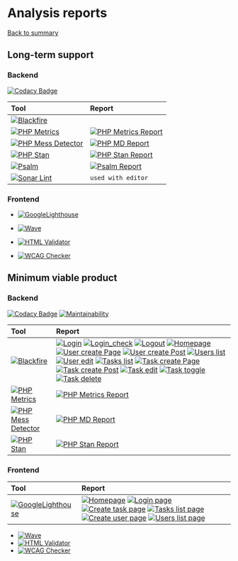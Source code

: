 # Analysis reports

[Back to summary](../index.md)

## Long-term support

### Backend
[![Codacy Badge](https://app.codacy.com/project/badge/Grade/91d9b378cacd4e52b715c0bdb220b7da)](https://www.codacy.com/gh/bigboss-oualid/project_8/dashboard?utm_source=github.com&amp;utm_medium=referral&amp;utm_content=bigboss-oualid/project_8&amp;utm_campaign=Badge_Grade)


Tool     | Report |
:------- | :----- |
[![Blackfire](https://img.shields.io/badge/Blackfire-v1.24.1-E03C31)](https://blackfire.io) | 
[![PHP Metrics](https://img.shields.io/badge/PHP_Metrics_V2.7.4-green)](https://www.phpmetrics.org/ "show doc") | [![PHP Metrics Report](https://img.shields.io/badge/-Report-green)](http://analysis.it-bigboss.de/lts/backend/phpmetrics-report-v2/index.html "show report")
[![PHP Mess Detector](https://img.shields.io/badge/PHP_MD_v2.9.1-204A87)](https://phpmd.org/ "show doc") | [![PHP MD Report ](https://img.shields.io/badge/Report-204A87)](http://analysis.it-bigboss.de/lts/backend/phpmd-report-v2.html "show report")
[![PHP Stan](https://img.shields.io/badge/PHP_Stan_v0.11.16-476BA0)](https://phpstan.org/user-guide/getting-started "show doc") | [![PHP Stan Report](https://img.shields.io/badge/Report-476BA0)](analysis.it-bigboss.de/lts/backend/phpstan-report-v2.html "show report")
[![Psalm](https://img.shields.io/badge/Psalm_v4.1-943B3A)](https://psalm.dev/docs/ "show doc") | [![Psalm Report](https://img.shields.io/badge/Report-943B3A)](analysis.it-bigboss.de/lts/backend/psalm-report-v2.html "show report")
[![Sonar Lint](https://img.shields.io/badge/Sonar_Lint_v0.11.16-C51F28)](https://www.sonarlint.org/ "used locally") | ``used with editor``

### Frontend
 * [![GoogleLighthouse](https://img.shields.io/badge/Google_Lighthouse-v100.0.0.2-F4512A)](https://github.com/bigboss-oualid/project_8/blob/release/v1.0.0/analysis/frontend/google-lighthouse "show report")
 
 * [![Wave](https://img.shields.io/badge/Wave-v3.1.2-4877B5)](https://wave.webaim.org/ "used locally")
 * [![HTML Validator](https://img.shields.io/badge/HTMLValidator-v0.9.8.9-43BF4A)](http://users.skynet.be/mgueury/mozilla/ "used locally") 
 * [![WCAG Checker](https://img.shields.io/badge/WCAG-v0.96.0-222222)](https://ainspector.github.io/ "used locally")

## Minimum viable product

### Backend
[![Codacy Badge](https://app.codacy.com/project/badge/Grade/bb48f9269017492e9b1aca3ffef8a81a)](https://www.codacy.com/gh/bigboss-oualid/project_8_mvp/dashboard?utm_source=github.com&amp;utm_medium=referral&amp;utm_content=bigboss-oualid/project_8_mvp&amp;utm_campaign=Badge_Grade)
[![Maintainability](https://api.codeclimate.com/v1/badges/2e70b303cb799c405dea/maintainability)](https://codeclimate.com/github/bigboss-oualid/project_8_mvp/maintainability)

Tool     | Report |
:------- | :----- |
[![Blackfire](https://img.shields.io/badge/Blackfire-v1.24.1-E03C31)](https://blackfire.io) | [![Login](https://img.shields.io/badge/Login_page-white)](https://blackfire.io/profiles/add075e4-4f85-412b-a4a2-f544e1cd9287/graph) [![Login_check](https://img.shields.io/badge/Login_check-white)](https://blackfire.io/profiles/505dfc89-4da4-4613-96ea-f9eb13da8078/graph) [![Logout](https://img.shields.io/badge/Logout-white)](https://blackfire.io/profiles/582073f5-ce30-4051-b6e2-0df39e5b79e9/graph) [![Homepage](https://img.shields.io/badge/Homepage-white)](https://blackfire.io/profiles/a7b6fd8d-e171-4a2f-8e8d-4d8c2f1e4206/graph) [![User create Page](https://img.shields.io/badge/User_create_page-white)](https://blackfire.io/profiles/3456d08b-9c65-4aab-8fdc-523be08f59d8/graph) [![User create Post](https://img.shields.io/badge/User_create_post-white)](https://blackfire.io/profiles/6bb9c9b5-f39f-4875-903a-fffacdccd8ae/graph) [![Users list](https://img.shields.io/badge/Users_list_page-white)](https://blackfire.io/profiles/390323d0-0a66-46ef-ba17-8b3a42ba56d3/graph) [![User edit](https://img.shields.io/badge/User_edit-white)](https://blackfire.io/profiles/fd8f5516-6e90-429f-9b63-d4958209efbb/graph) [![Tasks list](https://img.shields.io/badge/Tasks_list-white)](https://blackfire.io/profiles/45bf7bca-9146-41f2-9ca1-d7524a71e393/graph) [![Task create Page](https://img.shields.io/badge/Task_create_page-white)](https://blackfire.io/profiles/8f01d7e3-6825-4305-b8b9-aacd7b7ca4d0/graph) [![Task create Post](https://img.shields.io/badge/Task_create_post-white)](https://blackfire.io/profiles/c5a294e8-52ae-4bf7-8c92-a08860429fb5/graph) [![Task edit](https://img.shields.io/badge/Task_edit-white)](https://blackfire.io/profiles/d48c9f5e-6715-4d88-8513-6fd5b7362eab/graph) [![Task toggle](https://img.shields.io/badge/Task_toggle-white)](https://blackfire.io/profiles/0cc54cec-3dea-429b-bfc7-fe9420e65189/graph) [![Task delete](https://img.shields.io/badge/Task_delete-white)](https://blackfire.io/profiles/75c97878-b9f4-446d-9629-9316d02a0d49/graph) 
[![PHP Metrics](https://img.shields.io/badge/PHP_Metrics_V2.7.4-green)](https://www.phpmetrics.org/ "show doc") | [![PHP Metrics Report](https://img.shields.io/badge/-Report-green)](http://analysis.it-bigboss.de/mvp/backend/phpmetrics-report/index.html "show report")
[![PHP Mess Detector](https://img.shields.io/badge/PHP_MD_v2.9.1-204A87)](https://phpmd.org/ "show doc") | [![PHP MD Report ](https://img.shields.io/badge/Report-204A87)](http://analysis.it-bigboss.de/mvp/backend/phpmd-report.html "show report")
[![PHP Stan](https://img.shields.io/badge/PHP_Stan_v0.11.16-476BA0)](https://phpstan.org/user-guide/getting-started "show doc") | [![PHP Stan Report](https://img.shields.io/badge/Report-476BA0)](analysis.it-bigboss.de/mvp/backend/phpstan-report.html "show report")


### Frontend

Tool     | Report |
:------- | :----- |
[![GoogleLighthouse](https://img.shields.io/badge/Google_Lighthouse_v100.0.0.2-F4512A)](https://developers.google.com/web/tools/lighthouse "show doc") | [![Homepage](https://img.shields.io/badge/Homepage-ffffff)](analysis.it-bigboss.de/mvp/frontend/google-lh/homepage.html "show report") [![Login page](https://img.shields.io/badge/Login-ffffff)](analysis.it-bigboss.de/mvp/frontend/google-lh/login-page.html "show report") [![Create task page](https://img.shields.io/badge/Create_task-ffffff)](analysis.it-bigboss.de/mvp/frontend/google-lh/create-task-page.html "show report") [![Tasks list page](https://img.shields.io/badge/Tasks_list-ffffff)](analysis.it-bigboss.de/mvp/frontend/google-lh/tasks-list-page.html "show report") [![Create user page](https://img.shields.io/badge/Create_user-ffffff)](analysis.it-bigboss.de/mvp/frontend/google-lh/create-user-page.html.html "show report") [![Users list page](https://img.shields.io/badge/Users_list-ffffff)](analysis.it-bigboss.de/mvp/frontend/google-lh/users-list-page.html "show report")
 
 * [![Wave](https://img.shields.io/badge/Wave-v3.1.2-4877B5)](https://wave.webaim.org/ "used locally")
 * [![HTML Validator](https://img.shields.io/badge/HTMLValidator-v0.9.8.9-43BF4A)](http://users.skynet.be/mgueury/mozilla/ "used locally") 
 * [![WCAG Checker](https://img.shields.io/badge/WCAG-v0.96.0-222222)](https://ainspector.github.io/ "used locally")
 